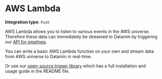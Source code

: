 # AWS Lambda

**Integration type**:  `Push`

AWS Lambda allows you to listen to various events in the AWS universe. Therefore these data can immediately be streamed to Datamin by triggering our [API for pipelines](../../api/api-endpoints.md#run-pipeline).

You can write a basic AWS Lambda function on your own and stream data from AWS universe to Datamin in real-time.

Or use our [open-source trigger library](https://github.com/datamin-io/s3-lambda-trigger) which has a full installation and usage guide in the README file.
